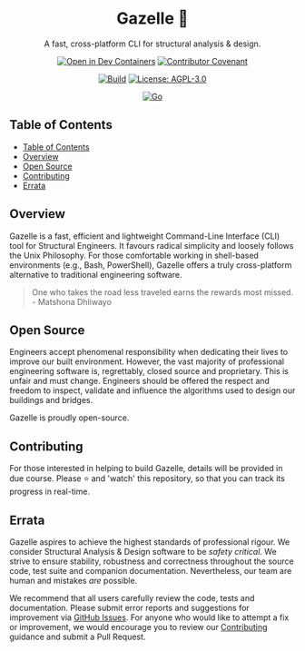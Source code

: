 <div align="center">
  <h1>Gazelle 🦌</h1>
  <p>A fast, cross-platform CLI for structural analysis & design.</p>

  [![Open in Dev Containers](https://img.shields.io/static/v1?label=Dev%20Containers&message=Open&color=blue&logo=visualstudiocode)](https://vscode.dev/redirect?url=vscode://ms-vscode-remote.remote-containers/cloneInVolume?url=https://github.com/calcpadstudio/core)
  [![Contributor Covenant](https://img.shields.io/badge/Contributor%20Covenant-2.0-4baaaa.svg)](code_of_conduct.md)
  
  [![Build](https://github.com/calcpadstudio/core/actions/workflows/build.yml/badge.svg)](https://github.com/jamesbayley/calcpadstudio/core/actions/workflows/build.yml)
  [![License: AGPL-3.0](https://img.shields.io/badge/License-AGPL--3.0-blueviolet)](https://choosealicense.com/licenses/agpl-3.0/)
  
  [![Go](https://img.shields.io/badge/Go-1.21-00add8)](https://go.dev/)
</div>

## Table of Contents

- [Table of Contents](#table-of-contents)
- [Overview](#overview)
- [Open Source](#open-source)
- [Contributing](#contributing)
- [Errata](#errata)

## Overview

Gazelle is a fast, efficient and lightweight Command-Line Interface (CLI) tool for Structural Engineers. It favours radical simplicity and loosely follows the Unix Philosophy. For those comfortable working in shell-based environments (e.g., Bash, PowerShell), Gazelle offers a truly cross-platform alternative to traditional engineering software.

> One who takes the road less traveled earns the rewards most missed. - Matshona Dhliwayo

## Open Source

Engineers accept phenomenal responsibility when dedicating their lives to improve our built environment. However, the vast majority of professional engineering software is, regrettably, closed source and proprietary. This is unfair and must change. Engineers should be offered the respect and freedom to inspect, validate and influence the algorithms used to design our buildings and bridges. 

Gazelle is proudly open-source.

## Contributing

For those interested in helping to build Gazelle, details will be provided in due course. Please ⭐️ and 'watch' this repository, so that you can track its progress in real-time.

## Errata

Gazelle aspires to achieve the highest standards of professional rigour. We consider Structural Analysis & Design software to be _safety critical_. We strive to ensure stability, robustness and correctness throughout the source code, test suite and companion documentation. Nevertheless, our team are human and mistakes _are_ possible. 

We recommend that all users carefully review the code, tests and documentation. Please submit error reports and suggestions for improvement via [GitHub Issues](https://github.com/calcpadstudio/gazelle/issues). For anyone who would like to attempt a fix or improvement, we would encourage you to review our [Contributing](#contributing) guidance and submit a Pull Request.
